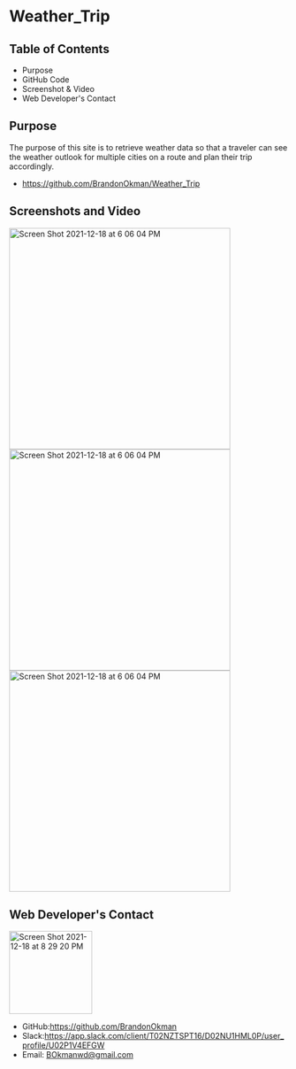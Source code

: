 # Weather_Trip

## Table of Contents
* Purpose
* GitHub Code
* Screenshot & Video
* Web Developer's Contact
## Purpose
The purpose of this site is to retrieve weather data so that a traveler can see the weather outlook for multiple cities on a route and plan their trip accordingly.
* https://github.com/BrandonOkman/Weather_Trip
## Screenshots and Video
<img width="400" alt="Screen Shot 2021-12-18 at 6 06 04 PM" src=images/Top.png>
<img width="400" alt="Screen Shot 2021-12-18 at 6 06 04 PM" src=images/SaveButton.png>
<img width="400" alt="Screen Shot 2021-12-18 at 6 06 04 PM" src=images/Color.png>

## Web Developer's Contact
<img width="150" alt="Screen Shot 2021-12-18 at 8 29 20 PM" src="https://user-images.githubusercontent.com/87589924/146662823-29aeef3c-9f95-4c14-9b4f-1c58aeeebb40.png">

* GitHub:https://github.com/BrandonOkman
* Slack:https://app.slack.com/client/T02NZTSPT16/D02NU1HML0P/user_profile/U02P1V4EFGW
* Email: BOkmanwd@gmail.com